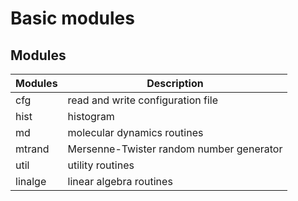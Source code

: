 # Basic modules

## Modules

Modules     |  Description
------------|-------------------------------------
cfg         | read and write configuration file
hist        | histogram
md          | molecular dynamics routines
mtrand      | Mersenne-Twister random number generator
util        | utility routines
linalge     | linear algebra routines
